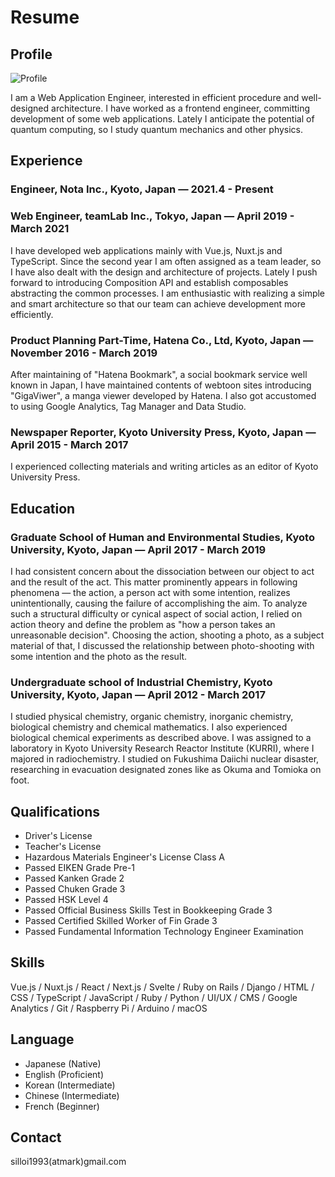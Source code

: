 # Resume

## Profile

![Profile](/images/profile.jpg)

I am a Web Application Engineer, interested in efficient procedure and well-designed architecture. I have worked as a frontend engineer, committing development of some web applications. Lately I anticipate the potential of quantum computing, so I study quantum mechanics and other physics.

## Experience

### Engineer, Nota Inc., Kyoto, Japan — 2021.4 - Present

### Web Engineer, teamLab Inc., Tokyo, Japan — April 2019 - March 2021

I have developed web applications mainly with Vue.js, Nuxt.js and TypeScript. Since the second year I am often assigned as a team leader, so I have also dealt with the design and architecture of projects. Lately I push forward to introducing Composition API and establish composables abstracting the common processes. I am enthusiastic with realizing a simple and smart architecture so that our team can achieve development more efficiently.

### Product Planning Part-Time, Hatena Co., Ltd, Kyoto, Japan — November 2016 - March 2019

After maintaining of "Hatena Bookmark", a social bookmark service well known in Japan, I have maintained contents of webtoon sites introducing "GigaViwer", a manga viewer developed by Hatena. I also got accustomed to using Google Analytics, Tag Manager and Data Studio.

### Newspaper Reporter, Kyoto University Press, Kyoto, Japan — April 2015 - March 2017

I experienced collecting materials and writing articles as an editor of Kyoto University Press.

## Education

### Graduate School of Human and Environmental Studies, Kyoto University, Kyoto, Japan — April 2017 - March 2019

I had consistent concern about the dissociation between our object to act and the result of the act. This matter prominently appears in following phenomena — the action, a person act with some intention, realizes unintentionally, causing the failure of accomplishing the aim. To analyze such a structural difficulty or cynical aspect of social action, I relied on action theory and define the problem as "how a person takes an unreasonable decision". Choosing the action, shooting a photo, as a subject material of that, I discussed the relationship between photo-shooting with some intention and the photo as the result.

### Undergraduate school of Industrial Chemistry, Kyoto University, Kyoto, Japan — April 2012 - March 2017

I studied physical chemistry, organic chemistry, inorganic chemistry, biological chemistry and chemical mathematics. I also experienced biological chemical experiments as described above. I was assigned to a laboratory in Kyoto University Research Reactor Institute (KURRI), where I majored in radiochemistry. I studied on Fukushima Daiichi nuclear disaster, researching in evacuation designated zones like as Okuma and Tomioka on foot.

## Qualifications

- Driver's License
- Teacher's License
- Hazardous Materials Engineer's License Class A
- Passed EIKEN Grade Pre-1
- Passed Kanken Grade 2
- Passed Chuken Grade 3
- Passed HSK Level 4
- Passed Official Business Skills Test in Bookkeeping Grade 3
- Passed Certified Skilled Worker of Fin Grade 3
- Passed Fundamental Information Technology Engineer Examination

## Skills

Vue.js / Nuxt.js / React / Next.js / Svelte / Ruby on Rails / Django / HTML / CSS / TypeScript / JavaScript / Ruby / Python / UI/UX / CMS / Google Analytics / Git / Raspberry Pi / Arduino / macOS

## Language

- Japanese (Native)
- English (Proficient)
- Korean (Intermediate)
- Chinese (Intermediate)
- French (Beginner)

## Contact

silloi1993(atmark)gmail.com
